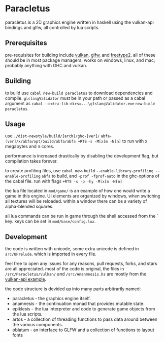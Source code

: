 # Paracletus

paracletus is a 2D graphics engine written in
haskell using the vulkan-api bindings and glfw,
all controlled by lua scripts.

## Prerequisites

pre-requisites for building include [vulkan](https://vulkan.lunarg.org/sdk/home), [glfw](https://www.glfw.org/download.html),
and [freetype2](https://download.savannah.gnu.org/releases/freetype/).  all of these should be in
most package managers.  works on windows, linux,
and mac; probably anything with GHC and vulkan.

## Building

to build use `cabal new-build paracletus` to
download dependencies and compile.
`glslangValidator` must be in your path or
passed as a cabal argument as `cabal`
`--extra-lib-dirs=...\glslangValidator.exe`
`new-build paracletus`.

## Usage

use `./dist-newstyle/build/[arch]/ghc-[ver]/`
`abfa-[ver]/x/abfa/opt/build/abfa/abfa +RTS`
`-s -M[x]m -N[n]` to run with x megabytes and
n cores.

performance is increased drastically by disabling
the development flag, but compilation takes
forever.

to create profiling files, use `cabal new-build`
`--enable-library-profiling --enable-profiling`
`abfa` to build, and `-prof -fprof-auto` in the
ghc-options of the cabal file.  run with flags
`+RTS -s -p -hy -M[x]m -N[n]`

the lua file located in `mod/game/` is an example
of how one would write a game in this engine.  UI
elements are organized by windows, when switching
all textures will be reloaded.  within a window
there can be a variety of alpha-blended squares.

all lua commands can be run in game through the
shell accessed from the \` key.  keys can be set
in `mod/base/config.lua`.

## Development

the code is written with unicode, some extra
unicode is defined in `src/UPrelude`. which is
imported in every file.

feel free to open any issues for any reasons, pull
requests, forks, and stars are all appreciated.
most of the code is original, the files in
`/src/Paracletus/Vulkan/` and `/src/Ananmnesis.hs`
are mostly from the [vulkan-api example](https://github.com/achirkin/vulkan/tree/master/vulkan-triangles).

the code structure is devided up into many parts
arbitrarily named:

* paracletus - the graphics engine itself.
* anamnesis - the continuation monad that
provides mutable state.
* epiklesis - the lua interpreter and code
to generate game objects from the lua scripts.
* artos - a collection of threading functions to
pass data around between the various components.
* oblatum - an interface to GLFW and a collection
of functions to layout fonts

